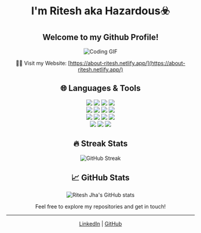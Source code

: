 <div align="center">

# I'm Ritesh aka Hazardous☣️
## Welcome to my Github Profile!       

![Coding GIF](https://i.redd.it/n8agw6z2smyb1.gif)

🧑‍💻 Visit my Website: [https://about-ritesh.netlify.app/](https://about-ritesh.netlify.app/)

## 🌐 Languages & Tools
<div>
    <img src="https://img.shields.io/badge/HTML-5C2D91?style=flat&logo=html5&logoColor=white" />
    <img src="https://img.shields.io/badge/CSS-000000?style=flat&logo=css3&logoColor=white" />
    <img src="https://img.shields.io/badge/JavaScript-F7DF1E?style=flat&logo=javascript&logoColor=black" />
    <img src="https://img.shields.io/badge/React-61DAFB?style=flat&logo=react&logoColor=black" />
</div>
<div>
    <img src="https://img.shields.io/badge/Node.js-339933?style=flat&logo=node.js&logoColor=white" />
    <img src="https://img.shields.io/badge/MongoDB-47A248?style=flat&logo=mongodb&logoColor=white" />
    <img src="https://img.shields.io/badge/C++-00599C?style=flat&logo=cplusplus&logoColor=white" />
    <img src="https://img.shields.io/badge/C-00599C?style=flat&logo=c&logoColor=white" />
</div>
<div>
    <img src="https://img.shields.io/badge/Python-3776AB?style=flat&logo=python&logoColor=white" />
    <img src="https://img.shields.io/badge/Java-007396?style=flat&logo=java&logoColor=white" />
    <img src="https://img.shields.io/badge/PugJS-ff8f00?style=flat&logo=pug&logoColor=white" />
    <img src="https://img.shields.io/badge/ExpressJS-000000?style=flat&logo=express&logoColor=white" />
</div>
<div>
    <img src="https://img.shields.io/badge/Firebase-FFCA28?style=flat&logo=firebase&logoColor=black" />
    <img src="https://img.shields.io/badge/Postman-F76935?style=flat&logo=postman&logoColor=white" />
    <img src="https://img.shields.io/badge/Kali%20Linux-557C94?style=flat&logo=kali-linux&logoColor=white" />
</div>

## 🔥 Streak Stats
![GitHub Streak](https://github-readme-streak-stats.herokuapp.com/?user=RiteshJha912&theme=dark)

## 📈 GitHub Stats
![Ritesh Jha's GitHub stats](https://github-readme-stats.vercel.app/api?username=RiteshJha912&show_icons=true&hide_title=true&hide=prs&count_private=true&theme=dark)  

Feel free to explore my repositories and get in touch!

</div>

---

<div align="center">

[LinkedIn](https://www.linkedin.com/in/ritesh-jha-aa490a286/) | [GitHub](https://github.com/RiteshJha912)

</div>
